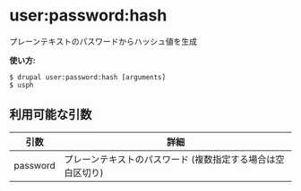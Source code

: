 # user:password:hash
プレーンテキストのパスワードからハッシュ値を生成

**使い方:**
```
$ drupal user:password:hash [arguments]
$ usph  
```

## 利用可能な引数
引数 | 詳細
---------|-------------
password | プレーンテキストのパスワード (複数指定する場合は空白区切り)
